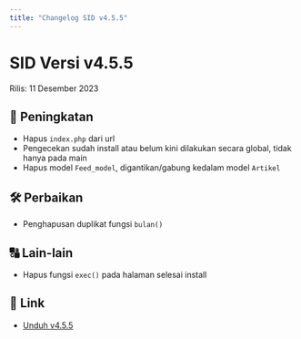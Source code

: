 ```yaml
---
title: "Changelog SID v4.5.5"
---
```


# SID Versi v4.5.5

Rilis: 11 Desember 2023

## :rocket: Peningkatan
- Hapus `index.php` dari url
- Pengecekan sudah install atau belum kini dilakukan secara global, tidak hanya pada main
- Hapus model `Feed_model`, digantikan/gabung kedalam model `Artikel`

## :hammer_and_wrench: Perbaikan
- Penghapusan duplikat fungsi `bulan()`

## :capital_abcd: Lain-lain
- Hapus fungsi `exec()` pada halaman selesai install

## :link: Link
- [Unduh v4.5.5](https://github.com/ataslangit/sistem-informasi-desa/releases/4.5.5)

